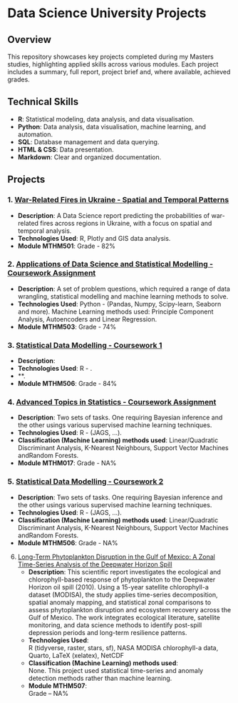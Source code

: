 # Data Science University Projects

## Overview

This repository showcases key projects completed during my Masters studies, highlighting applied skills across various modules. Each project includes a summary, full report, project brief and, where available, achieved grades.

## Technical Skills

- **R**: Statistical modeling, data analysis, and data visualisation.
- **Python**: Data analysis, data visualisation, machine learning, and automation.
- **SQL**: Database management and data querying.
- **HTML & CSS**: Data presentation.
- **Markdown**: Clear and organized documentation.

## Projects

### 1. [War-Related Fires in Ukraine - Spatial and Temporal Patterns](https://github.com/KetchupJL/university-projects/tree/main/Ukraine%20War-Fire%20Project)
   - **Description**: A Data Science report predicting the probabilities of war-related fires across regions in Ukraine, with a focus on spatial and temporal analysis.
   - **Technologies Used**: R, Plotly and GIS data analysis.
   - **Module MTHM501**: Grade - 82%


### 2. [Applications of Data Science and Statistical Modelling - Coursework Assignment](https://github.com/KetchupJL/university-projects/tree/main/MTHM503%20-%20Project)
   - **Description**: A set of problem questions, which required a range of data wrangling, statistical modelling and machine learning methods to solve.
   - **Technologies Used**: Python - (Pandas, Numpy, Scipy-learn, Seaborn and more). Machine Learning methods used: Principle Component Analysis, Autoencoders and Linear Regression.
   - **Module MTHM503**: Grade - 74%


### 3. [Statistical Data Modelling - Coursework 1](https://github.com/KetchupJL/university-projects/tree/main/Statistical%20Data%20Modelling%20Projects%20-%20MTHM506/Coursework%201%20-%20Practical%20Modelling%20Excersises%20and%20Theoretical%20Problems)
   - **Description**: 
   - **Technologies Used**: R - .
   - **.
   - **Module MTHM506**: Grade - 84%


### 4. [Advanced Topics in Statistics - Coursework Assignment](https://github.com/KetchupJL/university-projects/tree/main/Advanced%20Topics%20In%20Statistics)
   - **Description**: Two sets of tasks. One requiring Bayesian inference and the other usings various supervised machine learning techniques.
   - **Technologies Used**: R - (JAGS, ...).
   - **Classification (Machine Learning) methods used**: Linear/Quadratic Discriminant Analysis, K-Nearest Neighbours, Support Vector Machines andRandom Forests.
   - **Module MTHM017**: Grade - NA%

### 5. [Statistical Data Modelling - Coursework 2](https://github.com/KetchupJL/university-projects/tree/main/Advanced%20Topics%20In%20Statistics)
   - **Description**: Two sets of tasks. One requiring Bayesian inference and the other usings various supervised machine learning techniques.
   - **Technologies Used**: R - (JAGS, ...).
   - **Classification (Machine Learning) methods used**: Linear/Quadratic Discriminant Analysis, K-Nearest Neighbours, Support Vector Machines andRandom Forests.
   - **Module MTHM506**: Grade - NA%

6. [Long-Term Phytoplankton Disruption in the Gulf of Mexico: A Zonal Time-Series Analysis of the Deepwater Horizon Spill](https://github.com/KetchupJL/university-projects/tree/main/Communicating%20Data)
   - **Description**:  This scientific report investigates the ecological and chlorophyll-based response of phytoplankton to the Deepwater Horizon oil spill (2010). Using a 15-year satellite chlorophyll-a dataset (MODISA), the study applies time-series decomposition, spatial anomaly mapping, and statistical zonal comparisons to assess phytoplankton disruption and ecosystem recovery across the Gulf of Mexico. The work integrates ecological literature, satellite monitoring, and data science methods to identify post-spill depression periods and long-term resilience patterns.
   - **Technologies Used**:  
     R (tidyverse, raster, stars, sf), NASA MODISA chlorophyll-a data, Quarto, LaTeX (xelatex), NetCDF
   - **Classification (Machine Learning) methods used**:  
     None. This project used statistical time-series and anomaly detection methods rather than machine learning.
   - **Module MTHM507**:  
     Grade – NA%
